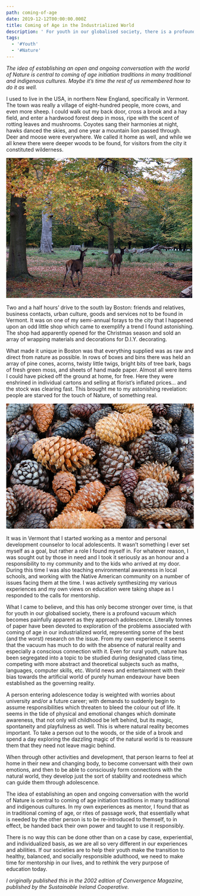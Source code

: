 ```yaml
---
path: coming-of-age
date: 2019-12-12T00:00:00.000Z
title: Coming of Age in the Industrialized World
description: ' For youth in our globalised society, there is a profound vacuum which becomes painfully apparent as they approach adolescence.'
tags:
  - '#Youth'
  - '#Nature'
---
```

*The idea of establishing an open and ongoing conversation with the world of Nature is central to coming of age initiation traditions in many traditional and indigenous cultures. Maybe it’s time the rest of us remembered how to do it as well.*

I used to live in the USA, in northern New England, specifically in Vermont. The town was really a village of eight-hundred people, more cows, and even more sheep. I could walk out my back door, cross a brook and a hay field, and enter a hardwood forest deep in moss, ripe with the scent of rotting leaves and mushrooms. Coyotes sang their harmonies at night, hawks danced the skies, and one year a mountain lion passed through. Deer and moose were everywhere. We called it home as well, and while we all knew there were deeper woods to be found, for visitors from the city it constituted wilderness.

![](./deer_forest.jpg.scaled500.jpg)

Two and a half hours’ drive to the south lay Boston: friends and relatives, business contacts, urban culture, goods and services not to be found in Vermont. It was on one of my semi-annual forays to the city that I happened upon an odd little shop which came to exemplify a trend I found astonishing. The shop had apparently opened for the Christmas season and sold an array of wrapping materials and decorations for D.I.Y. decorating.

What made it unique in Boston was that everything supplied was as raw and direct from nature as possible. In rows of boxes and bins there was held an array of pine cones, acorns, twisty little twigs, bright bits of tree bark, bags of fresh green moss, and sheets of hand made paper. Almost all were items I could have picked off the ground at home, for free. Here they were enshrined in individual cartons and selling at florist’s inflated prices… and the stock was clearing fast. This brought me to my astonishing revelation: people are starved for the touch of Nature, of something real.

![](./kiefer_zapfen-_pine_cones_03.jpeg)

It was in Vermont that I started working as a mentor and personal development counselor to local adolescents. It wasn’t something I ever set myself as a goal, but rather a role I found myself in. For whatever reason, I was sought out by those in need and I took it seriously as an honour and a responsibility to my community and to the kids who arrived at my door. During this time I was also teaching environmental awareness in local schools, and working with the Native American community on a number of issues facing them at the time. I was actively synthesizing my various experiences and my own views on education were taking shape as I responded to the calls for mentorship.

What I came to believe, and this has only become stronger over time, is that for youth in our globalised society, there is a profound vacuum which becomes painfully apparent as they approach adolescence. Literally tonnes of paper have been devoted to exploration of the problems associated with coming of age in our industrialized world, representing some of the best (and the worst) research on the issue. From my own experience it seems that the vacuum has much to do with the absence of natural reality and especially a conscious connection with it. Even for rural youth, nature has been segregated into a topic to be studied during designated class time, competing with more abstract and theoretical subjects such as maths, languages, computer skills, etc. World news and entertainment with their bias towards the artificial world of purely human endeavour have been established as the governing reality.

A person entering adolescence today is weighted with worries about university and/or a future career; with demands to suddenly begin to assume responsibilities which threaten to bleed the colour out of life. It seems in the tide of physical and emotional changes which dominate awareness, that not only will childhood be left behind, but its magic, spontaneity and playfulness as well. This is where natural reality becomes important. To take a person out to the woods, or the side of a brook and spend a day exploring the dazzling magic of the natural world is to reassure them that they need not leave magic behind.

When through other activities and development, that person learns to feel at home in their new and changing body, to become conversant with their own emotions, and then to be able to consciously form connections with the natural world, they develop just the sort of stability and rootedness which can guide them through adolescence.



The idea of establishing an open and ongoing conversation with the world of Nature is central to coming of age initiation traditions in many traditional and indigenous cultures. In my own experiences as mentor, I found that as in traditional coming of age, or rites of passage work, that essentially what is needed by the other person is to be re-introduced to themself, to in effect, be handed back their own power and taught to use it responsibly.

There is no way this can be done other than on a case by case, experiential, and individualized basis, as we are all so very different in our experiences and abilities. If our societies are to help their youth make the transition to healthy, balanced, and socially responsible adulthood, we need to make time for mentorship in our lives, and to rethink the very purpose of education today.

*I originally published this in the 2002 edition of Convergence Magazine, published by the Sustainable Ireland Cooperative.*

